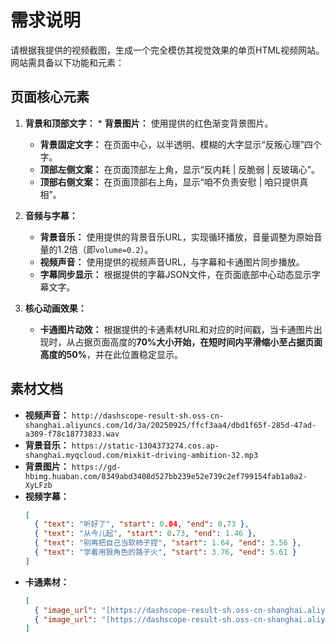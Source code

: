 # 需求说明
请根据我提供的视频截图，生成一个完全模仿其视觉效果的单页HTML视频网站。网站需具备以下功能和元素：

## 页面核心元素
1.  **背景和顶部文字：** * **背景图片：** 使用提供的红色渐变背景图片。
    * **背景固定文字：** 在页面中心，以半透明、模糊的大字显示“反叛心理”四个字。
    * **顶部左侧文案：** 在页面顶部左上角，显示“反内耗 | 反脆弱 | 反玻璃心”。
    * **顶部右侧文案：** 在页面顶部右上角，显示“咱不负责安慰 | 咱只提供真相”。

2.  **音频与字幕：**
    * **背景音乐：** 使用提供的背景音乐URL，实现循环播放，音量调整为原始音量的1.2倍（即`volume=0.2`）。
    * **视频声音：** 使用提供的视频声音URL，与字幕和卡通图片同步播放。
    * **字幕同步显示：** 根据提供的字幕JSON文件，在页面底部中心动态显示字幕文字。

3.  **核心动画效果：**
    * **卡通图片动效：** 根据提供的卡通素材URL和对应的时间戳，当卡通图片出现时，从占据页面高度的**70%**大小开始，在短时间内平滑缩小至占据页面高度的**50%**，并在此位置稳定显示。

## 素材文档
* **视频声音：** `http://dashscope-result-sh.oss-cn-shanghai.aliyuncs.com/1d/3a/20250925/ffcf3aa4/dbd1f65f-285d-47ad-a309-f78c18773833.wav`
* **背景音乐：** `https://static-1304373274.cos.ap-shanghai.myqcloud.com/mixkit-driving-ambition-32.mp3`
* **背景图片：** `https://gd-hbimg.huaban.com/8349abd3408d527bb239e52e739c2ef799154fab1a0a2-XyLFzb`
* **视频字幕：**
    ```json
    [
      { "text": "听好了", "start": 0.04, "end": 0.73 },
      { "text": "从今儿起", "start": 0.73, "end": 1.46 },
      { "text": "别再把自己当软柿子捏", "start": 1.64, "end": 3.56 },
      { "text": "学着用狠角色的路子火", "start": 3.76, "end": 5.61 }
    ]
    ```
* **卡通素材：**
    ```json
    [
      { "image_url": "[https://dashscope-result-sh.oss-cn-shanghai.aliyuncs.com/7d/fa/20250925/6296b724/85d2a2a7-5b61-4e34-bc8c-92a56e2b1e3d-1.png](https://dashscope-result-sh.oss-cn-shanghai.aliyuncs.com/7d/fa/20250925/6296b724/85d2a2a7-5b61-4e34-bc8c-92a56e2b1e3d-1.png)", "associated_text": "听好了，从今儿起，别再把自己当软柿子捏", "start_time": 0.04 },
      { "image_url": "[https://dashscope-result-sh.oss-cn-shanghai.aliyuncs.com/7d/fb/20250925/6296b724/6278ed2c-cae4-4729-b8cf-0dc3d3adee12-1.png](https://dashscope-result-sh.oss-cn-shanghai.aliyuncs.com/7d/fb/20250925/6296b724/6278ed2c-cae4-4729-b8cf-0dc3d3adee12-1.png)", "associated_text": "学着用狠角色的路子火", "start_time": 3.76 }
    ]
    ```